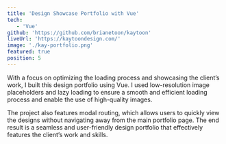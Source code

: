 ```yaml
---
title: 'Design Showcase Portfolio with Vue'
tech:
   - 'Vue'
github: 'https://github.com/brianetoon/kaytoon'
liveUrl: 'https://kaytoondesign.com/'
image: './kay-portfolio.png'
featured: true
position: 5
---
```


With a focus on optimizing the loading process and showcasing the client’s work, I built this design portfolio using Vue. I used low-resolution image placeholders and lazy loading to ensure a smooth and efficient loading process and enable the use of high-quality images.

The project also features modal routing, which allows users to quickly view the designs without navigating away from the main portfolio page. The end result is a seamless and user-friendly design portfolio that effectively features the client’s work and skills.
